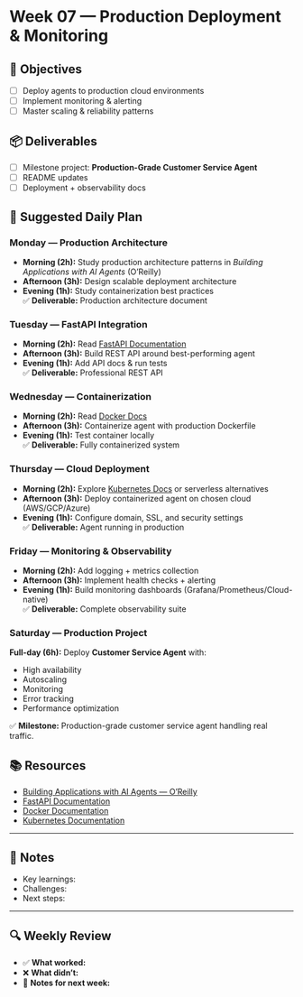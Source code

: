 # Week 07 — Production Deployment & Monitoring

## 🎯 Objectives
- [ ] Deploy agents to production cloud environments  
- [ ] Implement monitoring & alerting  
- [ ] Master scaling & reliability patterns  

## 📦 Deliverables
- [ ] Milestone project: **Production-Grade Customer Service Agent**  
- [ ] README updates  
- [ ] Deployment + observability docs  

## 📆 Suggested Daily Plan

### Monday — Production Architecture
- **Morning (2h):** Study production architecture patterns in *Building Applications with AI Agents* (O’Reilly)  
- **Afternoon (3h):** Design scalable deployment architecture  
- **Evening (1h):** Study containerization best practices  
✅ **Deliverable:** Production architecture document  

### Tuesday — FastAPI Integration
- **Morning (2h):** Read [FastAPI Documentation](https://fastapi.tiangolo.com/)  
- **Afternoon (3h):** Build REST API around best-performing agent  
- **Evening (1h):** Add API docs & run tests  
✅ **Deliverable:** Professional REST API  

### Wednesday — Containerization
- **Morning (2h):** Read [Docker Docs](https://docs.docker.com/)  
- **Afternoon (3h):** Containerize agent with production Dockerfile  
- **Evening (1h):** Test container locally  
✅ **Deliverable:** Fully containerized system  

### Thursday — Cloud Deployment
- **Morning (2h):** Explore [Kubernetes Docs](https://kubernetes.io/docs/) or serverless alternatives  
- **Afternoon (3h):** Deploy containerized agent on chosen cloud (AWS/GCP/Azure)  
- **Evening (1h):** Configure domain, SSL, and security settings  
✅ **Deliverable:** Agent running in production  

### Friday — Monitoring & Observability
- **Morning (2h):** Add logging + metrics collection  
- **Afternoon (3h):** Implement health checks + alerting  
- **Evening (1h):** Build monitoring dashboards (Grafana/Prometheus/Cloud-native)  
✅ **Deliverable:** Complete observability suite  

### Saturday — Production Project
**Full-day (6h):** Deploy **Customer Service Agent** with:  
- High availability  
- Autoscaling  
- Monitoring  
- Error tracking  
- Performance optimization  

✅ **Milestone:** Production-grade customer service agent handling real traffic.  

## 📚 Resources
- [Building Applications with AI Agents — O’Reilly](https://www.oreilly.com/library/view/building-applications-with/9781098176495/)  
- [FastAPI Documentation](https://fastapi.tiangolo.com/)  
- [Docker Documentation](https://docs.docker.com/)  
- [Kubernetes Documentation](https://kubernetes.io/docs/)  

---

## 📝 Notes
- Key learnings:  
- Challenges:  
- Next steps:  

---

## 🔍 Weekly Review
- ✅ **What worked:**  
- ❌ **What didn’t:**  
- 📝 **Notes for next week:**  
